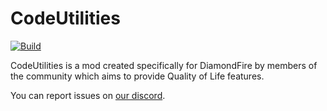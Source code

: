 # CodeUtilities
[![Build](https://github.com/CodeUtilities/CodeUtilities/actions/workflows/gradle.yml/badge.svg)](https://github.com/CodeUtilities/CodeUtilities/actions/workflows/gradle.yml)

CodeUtilities is a mod created specifically for DiamondFire by members of the community which aims to provide Quality of Life features.


You can report issues on [our discord](https://discord.gg/WY6tPFE).
